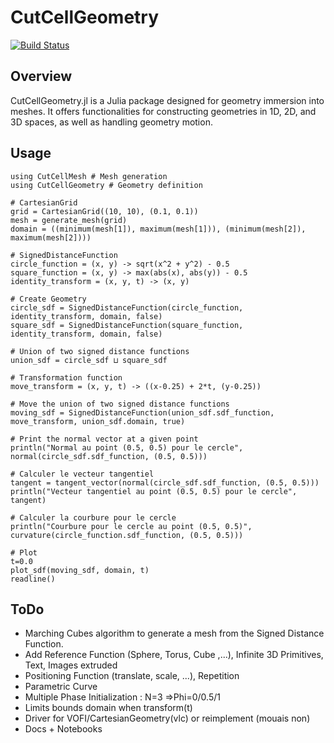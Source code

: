 # CutCellGeometry

[![Build Status](https://github.com/fastaxx/CutCellGeometry.jl/actions/workflows/CI.yml/badge.svg?branch=main)](https://github.com/fastaxx/CutCellGeometry.jl/actions/workflows/CI.yml?query=branch%3Amain)

## Overview
CutCellGeometry.jl is a Julia package designed for geometry immersion into meshes. It offers functionalities for constructing geometries in 1D, 2D, and 3D spaces, as well as handling geometry motion.

## Usage
```
using CutCellMesh # Mesh generation
using CutCellGeometry # Geometry definition

# CartesianGrid 
grid = CartesianGrid((10, 10), (0.1, 0.1))
mesh = generate_mesh(grid)
domain = ((minimum(mesh[1]), maximum(mesh[1])), (minimum(mesh[2]), maximum(mesh[2])))

# SignedDistanceFunction
circle_function = (x, y) -> sqrt(x^2 + y^2) - 0.5
square_function = (x, y) -> max(abs(x), abs(y)) - 0.5
identity_transform = (x, y, t) -> (x, y)

# Create Geometry
circle_sdf = SignedDistanceFunction(circle_function, identity_transform, domain, false)
square_sdf = SignedDistanceFunction(square_function, identity_transform, domain, false)

# Union of two signed distance functions
union_sdf = circle_sdf ⊔ square_sdf

# Transformation function
move_transform = (x, y, t) -> ((x-0.25) + 2*t, (y-0.25))

# Move the union of two signed distance functions
moving_sdf = SignedDistanceFunction(union_sdf.sdf_function, move_transform, union_sdf.domain, true)

# Print the normal vector at a given point
println("Normal au point (0.5, 0.5) pour le cercle", normal(circle_sdf.sdf_function, (0.5, 0.5)))

# Calculer le vecteur tangentiel
tangent = tangent_vector(normal(circle_sdf.sdf_function, (0.5, 0.5)))
println("Vecteur tangentiel au point (0.5, 0.5) pour le cercle", tangent)

# Calculer la courbure pour le cercle
println("Courbure pour le cercle au point (0.5, 0.5)", curvature(circle_function.sdf_function, (0.5, 0.5)))

# Plot
t=0.0
plot_sdf(moving_sdf, domain, t)
readline()
```

## ToDo
- Marching Cubes algorithm to generate a mesh from the Signed Distance Function.
- Add Reference Function (Sphere, Torus, Cube ,...), Infinite 3D Primitives, Text, Images extruded
- Positioning Function (translate, scale, ...), Repetition
- Parametric Curve
- Multiple Phase Initialization : N=3 =>Phi=0/0.5/1
- Limits bounds domain when transform(t)
- Driver for VOFI/CartesianGeometry(vlc) or reimplement (mouais non)
- Docs + Notebooks